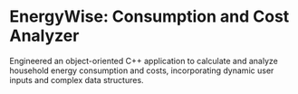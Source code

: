 # EnergyWise: Consumption and Cost Analyzer

Engineered an object-oriented C++ application to calculate and analyze household energy consumption and costs, incorporating dynamic user inputs and complex data structures.
